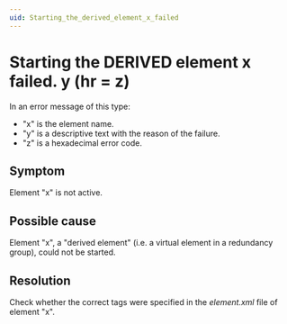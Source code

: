```yaml
---
uid: Starting_the_derived_element_x_failed
---
```


# Starting the DERIVED element x failed. y (hr = z)

In an error message of this type:

- "x" is the element name.
- "y" is a descriptive text with the reason of the failure.
- "z" is a hexadecimal error code.

## Symptom

Element "x" is not active.

## Possible cause

Element "x", a "derived element" (i.e. a virtual element in a redundancy group), could not be started.

## Resolution

Check whether the correct tags were specified in the *element.xml* file of element "x".
